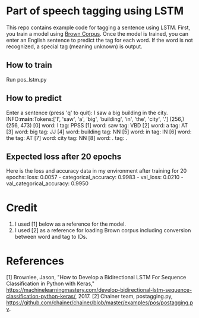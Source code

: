 # Part of speech tagging using LSTM

This repo contains example code for tagging a sentence using LSTM.
First, you train a model using [Brown Corpus](https://en.wikipedia.org/wiki/Brown_Corpus).
Once the model is trained, you can enter an English sentence to predict the tag for each word.
If the word is not recognized, a special tag <UNK> (meaning unknown) is output.

## How to train
Run pos_lstm.py

## How to predict

Enter a sentence (press 'q' to quit): I saw a big building in the city.
INFO:__main__:Tokens:['I', 'saw', 'a', 'big', 'building', 'in', 'the', 'city', '.']
(256,)
(256, 473)
[0] word: I tag: PPSS
[1] word: saw tag: VBD
[2] word: a tag: AT
[3] word: big tag: JJ
[4] word: building tag: NN
[5] word: in tag: IN
[6] word: the tag: AT
[7] word: city tag: NN
[8] word: . tag: .

## Expected loss after 20 epochs
Here is the loss and accuracy data in my environment after training for 20 epochs:
 loss: 0.0057 - categorical_accuracy: 0.9983 - val_loss: 0.0210 - val_categorical_accuracy: 0.9950

# Credit
1. I used [1] below as a reference for the model.
2. I used [2] as a reference for loading Brown corpus including conversion between word and tag to IDs.

# References
[1] Brownlee, Jason, "How to Develop a Bidirectional LSTM For Sequence Classification in Python with Keras,"
 https://machinelearningmastery.com/develop-bidirectional-lstm-sequence-classification-python-keras/, 2017.
[2] Chainer team, postagging.py, https://github.com/chainer/chainer/blob/master/examples/pos/postagging.py.

